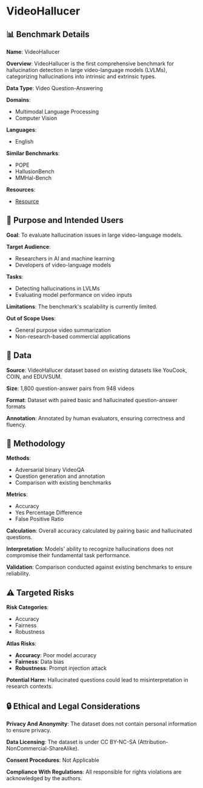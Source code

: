 # VideoHallucer

## 📊 Benchmark Details

**Name**: VideoHallucer

**Overview**: VideoHallucer is the first comprehensive benchmark for hallucination detection in large video-language models (LVLMs), categorizing hallucinations into intrinsic and extrinsic types.

**Data Type**: Video Question-Answering

**Domains**:
- Multimodal Language Processing
- Computer Vision

**Languages**:
- English

**Similar Benchmarks**:
- POPE
- HallusionBench
- MMHal-Bench

**Resources**:
- [Resource](https://VideoHallucer.github.io)

## 🎯 Purpose and Intended Users

**Goal**: To evaluate hallucination issues in large video-language models.

**Target Audience**:
- Researchers in AI and machine learning
- Developers of video-language models

**Tasks**:
- Detecting hallucinations in LVLMs
- Evaluating model performance on video inputs

**Limitations**: The benchmark's scalability is currently limited.

**Out of Scope Uses**:
- General purpose video summarization
- Non-research-based commercial applications

## 💾 Data

**Source**: VideoHallucer dataset based on existing datasets like YouCook, COIN, and EDUVSUM.

**Size**: 1,800 question-answer pairs from 948 videos

**Format**: Dataset with paired basic and hallucinated question-answer formats

**Annotation**: Annotated by human evaluators, ensuring correctness and fluency.

## 🔬 Methodology

**Methods**:
- Adversarial binary VideoQA
- Question generation and annotation
- Comparison with existing benchmarks

**Metrics**:
- Accuracy
- Yes Percentage Difference
- False Positive Ratio

**Calculation**: Overall accuracy calculated by pairing basic and hallucinated questions.

**Interpretation**: Models' ability to recognize hallucinations does not compromise their fundamental task performance.

**Validation**: Comparison conducted against existing benchmarks to ensure reliability.

## ⚠️ Targeted Risks

**Risk Categories**:
- Accuracy
- Fairness
- Robustness

**Atlas Risks**:
- **Accuracy**: Poor model accuracy
- **Fairness**: Data bias
- **Robustness**: Prompt injection attack

**Potential Harm**: Hallucinated questions could lead to misinterpretation in research contexts.

## 🔒 Ethical and Legal Considerations

**Privacy And Anonymity**: The dataset does not contain personal information to ensure privacy.

**Data Licensing**: The dataset is under CC BY-NC-SA (Attribution-NonCommercial-ShareAlike).

**Consent Procedures**: Not Applicable

**Compliance With Regulations**: All responsible for rights violations are acknowledged by the authors.
